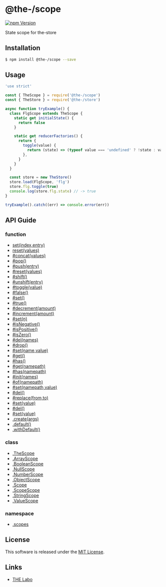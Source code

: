 @the-/scope
==========

<!---
This file is generated by the-tmpl. Do not update manually.
--->

<!-- Badge Start -->
<a name="badges"></a>

[![npm Version][bd_npm_shield_url]][bd_npm_url]

[bd_repo_url]: https://github.com/the-labo/the
[bd_travis_url]: http://travis-ci.org/the-labo/the
[bd_travis_shield_url]: http://img.shields.io/travis/the-labo/the.svg?style=flat
[bd_travis_com_url]: http://travis-ci.com/the-labo/the
[bd_travis_com_shield_url]: https://api.travis-ci.com/the-labo/the.svg?token=
[bd_license_url]: https://github.com/the-labo/the/blob/master/LICENSE
[bd_npm_url]: http://www.npmjs.org/package/@the-/scope
[bd_npm_shield_url]: http://img.shields.io/npm/v/@the-/scope.svg?style=flat
[bd_standard_url]: http://standardjs.com/
[bd_standard_shield_url]: https://img.shields.io/badge/code%20style-standard-brightgreen.svg

<!-- Badge End -->


<!-- Description Start -->
<a name="description"></a>

State scope for the-store

<!-- Description End -->


<!-- Overview Start -->
<a name="overview"></a>




<!-- Overview End -->


<!-- Sections Start -->
<a name="sections"></a>

<!-- Section from "doc/readme/01.Installation.md.hbs" Start -->

<a name="section-doc-readme-01-installation-md"></a>

Installation
-----

```bash
$ npm install @the-/scope --save
```


<!-- Section from "doc/readme/01.Installation.md.hbs" End -->

<!-- Section from "doc/readme/02.Usage.md.hbs" Start -->

<a name="section-doc-readme-02-usage-md"></a>

Usage
---------

```javascript
'use strict'

const { TheScope } = require('@the-/scope')
const { TheStore } = require('@the-/store')

async function tryExample() {
  class FlgScope extends TheScope {
    static get initialState() {
      return false
    }

    static get reducerFactories() {
      return {
        toggle(value) {
          return (state) => (typeof value === 'undefined' ? !state : value)
        },
      }
    }
  }

  const store = new TheStore()
  store.load(FlgScope, 'flg')
  store.flg.toggle(true)
  console.log(store.flg.state) // -> true
}

tryExample().catch((err) => console.error(err))

```


<!-- Section from "doc/readme/02.Usage.md.hbs" End -->


<!-- Sections Start -->

<a name="api"></a>

## API Guide

### function
- [set(index,entry)](./doc/api/api.md#set)
- [reset(values)](./doc/api/api.md#reset)
- [#concat(values)](./doc/api/api.md#ArrayScope#concat)
- [#pop()](./doc/api/api.md#ArrayScope#pop)
- [#push(entry)](./doc/api/api.md#ArrayScope#push)
- [#reset(values)](./doc/api/api.md#ArrayScope#reset)
- [#shift()](./doc/api/api.md#ArrayScope#shift)
- [#unshift(entry)](./doc/api/api.md#ArrayScope#unshift)
- [#toggle(value)](./doc/api/api.md#BooleanScope#toggle)
- [#false()](./doc/api/api.md#module_@the-/scope.scopes.BooleanScope#false)
- [#set()](./doc/api/api.md#module_@the-/scope.scopes.BooleanScope#set)
- [#true()](./doc/api/api.md#module_@the-/scope.scopes.BooleanScope#true)
- [#decrement(amount)](./doc/api/api.md#NumberScope#decrement)
- [#increment(amount)](./doc/api/api.md#NumberScope#increment)
- [#set(n)](./doc/api/api.md#NumberScope#set)
- [#isNegative()](./doc/api/api.md#module_@the-/scope.scopes.NumberScope#isNegative)
- [#isPositive()](./doc/api/api.md#module_@the-/scope.scopes.NumberScope#isPositive)
- [#isZero()](./doc/api/api.md#module_@the-/scope.scopes.NumberScope#isZero)
- [#del(names)](./doc/api/api.md#ObjectScope#del)
- [#drop()](./doc/api/api.md#ObjectScope#drop)
- [#set(name,value)](./doc/api/api.md#ObjectScope#set)
- [#get()](./doc/api/api.md#module_@the-/scope.scopes.ObjectScope#get)
- [#has()](./doc/api/api.md#module_@the-/scope.scopes.ObjectScope#has)
- [#get(namepath)](./doc/api/api.md#module_@the-/scope.scopes.ScopeScope#get)
- [#has(namepath)](./doc/api/api.md#module_@the-/scope.scopes.ScopeScope#has)
- [#init(names)](./doc/api/api.md#module_@the-/scope.scopes.ScopeScope#init)
- [#of(namepath)](./doc/api/api.md#module_@the-/scope.scopes.ScopeScope#of)
- [#set(namepath,value)](./doc/api/api.md#module_@the-/scope.scopes.ScopeScope#set)
- [#del()](./doc/api/api.md#StringScope#del)
- [#replace(from,to)](./doc/api/api.md#StringScope#replace)
- [#set(value)](./doc/api/api.md#StringScope#set)
- [#del()](./doc/api/api.md#ValueScope#del)
- [#set(value)](./doc/api/api.md#ValueScope#set)
- [.create(args)](./doc/api/api.md#module_@the-/scope.create)
- [.default()](./doc/api/api.md#module_@the-/scope.default)
- [.withDefault()](./doc/api/api.md#module_@the-/scope.scopes.Scope.withDefault)
### class
- [.TheScope](./doc/api/api.md#module_@the-/scope.TheScope)
- [.ArrayScope](./doc/api/api.md#module_@the-/scope.scopes.ArrayScope)
- [.BooleanScope](./doc/api/api.md#module_@the-/scope.scopes.BooleanScope)
- [.NullScope](./doc/api/api.md#module_@the-/scope.scopes.NullScope)
- [.NumberScope](./doc/api/api.md#module_@the-/scope.scopes.NumberScope)
- [.ObjectScope](./doc/api/api.md#module_@the-/scope.scopes.ObjectScope)
- [.Scope](./doc/api/api.md#module_@the-/scope.scopes.Scope)
- [.ScopeScope](./doc/api/api.md#module_@the-/scope.scopes.ScopeScope)
- [.StringScope](./doc/api/api.md#module_@the-/scope.scopes.StringScope)
- [.ValueScope](./doc/api/api.md#module_@the-/scope.scopes.ValueScope)
### namespace
- [.scopes](./doc/api/api.md#module_@the-/scope.scopes)

<!-- LICENSE Start -->
<a name="license"></a>

License
-------
This software is released under the [MIT License](https://github.com/the-labo/the/blob/master/LICENSE).

<!-- LICENSE End -->


<!-- Links Start -->
<a name="links"></a>

Links
------

+ [THE Labo][the_labo_url]

[the_labo_url]: https://github.com/the-labo

<!-- Links End -->
